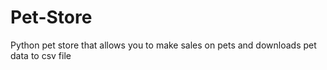 # Pet-Store
Python pet store that allows you to make sales on pets and downloads pet data to csv file
